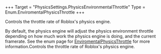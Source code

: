 +++
Target = "PhysicsSettings.PhysicsEnvironmentalThrottle"
Type = Enum.EnviromentalPhysicsThrottle
+++

Controls the throttle rate of Roblox's physics engine.By default, the physics engine will adjust the physics environment throttle depending on how much work the physics engine is doing, and the current framerate. See the enum page for [EnviromentalPhysicsThrottle](https://developer.roblox.com/api-reference/enum/EnviromentalPhysicsThrottle) for more information.Controls the throttle rate of Roblox's physics engine.